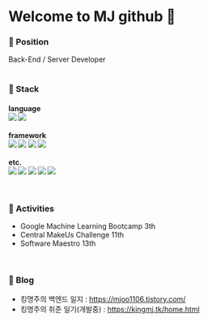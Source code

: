 

Welcome to  MJ github 🤴
===


### 🌭 Position
Back-End / Server Developer
<br>
<br>

### 🍟 Stack

<p align=left>
<h4>language<br>
<img src="https://img.shields.io/badge/Java-f89b00?style=flat-square&logo=Java&logoColor=white"> 
<img src="https://img.shields.io/badge/C++-00599C?style=flat-square&logo=c%2B%2B&logoColor=white">
<br><br>framework<br>
<img src="https://img.shields.io/badge/SpringBoot-6DB33F?style=flat-square&logo=springboot&logoColor=white">
<img src="https://img.shields.io/badge/JUnit5-6DB33F?style=flat-square&logo=JUnit5&logoColor=white">
<img src="https://img.shields.io/badge/Hibernate-6DB33F?style=flat-square&logo=Hibernate&logoColor=white">
<img src="https://img.shields.io/badge/Security-6DB33F?style=flat-square&logo=SpringSecurity&logoColor=white">
<br><br>etc.<br>
<img src="https://img.shields.io/badge/MySQL-2496ED?style=flat-square&logo=mySQL&logoColor=white">
<img src="https://img.shields.io/badge/Docker-2496ED?style=flat-square&logo=docker&logoColor=white">
<img src="https://img.shields.io/badge/Actions-2496ED?style=flat-square&logo=githubactions&logoColor=white">
<img src="https://img.shields.io/badge/nginx-009639?style=flat-square&logo=nginx&logoColor=white">
<img src="https://img.shields.io/badge/AWS-232F3E?style=flat-square&logo=amazonaws&logoColor=white"> 
</p>
<br>

### 🥪 Activities
- Google Machine Learning Bootcamp 3th
- Central MakeUs Challenge 11th
- Software Maestro 13th
<br>

### 🌮 Blog
- 킹명주의 백엔드 일지 : https://mjoo1106.tistory.com/<br>
- 킹명주의 취준 일기(개발중) : https://kingmj.tk/home.html<br>

